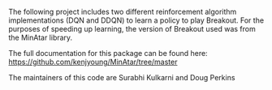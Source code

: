 The following project includes two different reinforcement algorithm implementations (DQN and DDQN) to learn a policy to play Breakout. For the purposes of speeding up learning, the version of Breakout used was from the MinAtar library.

The full documentation for this package can be found here: https://github.com/kenjyoung/MinAtar/tree/master

The maintainers of this code are Surabhi Kulkarni and Doug Perkins
